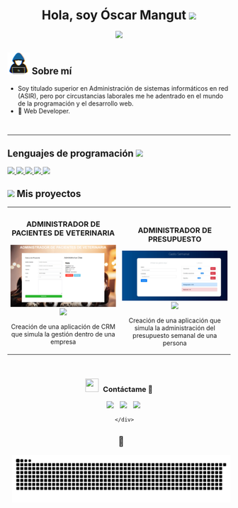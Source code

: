<h1 align="center">Hola, soy Óscar Mangut <img src="https://media.giphy.com/media/hvRJCLFzcasrR4ia7z/giphy.gif" width="35"></h1>
<p align="center">
  <a href="https://github.com/DenverCoder1/readme-typing-svg"><img src="https://readme-typing-svg.herokuapp.com?font=Time+New+Roman&color=%23C8BE25&size=25&center=true&vCenter=true&width=600&height=100&lines=Programador+Web"></a>
</p>

## <picture><img src = "/img/about_me.gif" width = 50px></picture> **Sobre mí**
	

- Soy titulado superior en Administración de sistemas informáticos en red (ASIR), pero por circustancias laborales me he adentrado en el mundo de la programación y el desarrollo web.
- 📲 Web Developer.

<br>



---

<h2> Lenguajes de programación <img src = "https://media2.giphy.com/media/QssGEmpkyEOhBCb7e1/giphy.gif?cid=ecf05e47a0n3gi1bfqntqmob8g9aid1oyj2wr3ds3mg700bl&rid=giphy.gif" width = 32px> </h2>
<a href= https://github.com/Aditya664?tab=repositories&q=&type=&language=html&sort= > <img width ='32px' src ='https://img.icons8.com/?size=48&id=v8RpPQUwv0N8&format=png'> </a>
<a href= https://github.com/Aditya664?tab=repositories&q=&type=&language=css&sort= > <img width ='32px' src ='https://img.icons8.com/?size=48&id=21278&format=png'> </a>
<a href= https://github.com/Aditya664?tab=repositories&q=&type=&language=javascript&sort= > <img width ='32px' src ='https://raw.githubusercontent.com/rahulbanerjee26/githubAboutMeGenerator/main/icons/javascript.svg'> </a>
<a href= https://github.com/Aditya664?tab=repositories&q=&type=&language=reactjs&sort= > <img width ='32px' src ='https://raw.githubusercontent.com/rahulbanerjee26/githubAboutMeGenerator/main/icons/reactjs.svg'> </a>
<a href= https://github.com/Aditya664?tab=repositories&q=&type=&language=html&sort= > <img width ='32px' src ='https://raw.githubusercontent.com/rahulbanerjee26/githubAboutMeGenerator/main/icons/html.svg'> </a>




## <picture> <img src = "https://image.shutterstock.com/image-vector/cat-icon-flat-style-github-260nw-2298971193.jpg" width = 50px>  </picture> Mis proyectos

<table>
<tr>
<td width="50%">
<h3 align="center">ADMINISTRADOR DE PACIENTES DE VETERINARIA</h3>
<div align="center">
<a href="/img/vetenerinario.png" target="_blank"><img src="/img/vetenerinario.png" width="400" alt="Administrador de pacientes de veterinaria"></a>
<a href="https://github.com/oscarmangutduran/CitasVeterinario2" target="_blank">
<img src="https://img.shields.io/badge/C%C3%93DIGO-80ffaa?style=for-the-badge&logo=github&logoColor=black">
<p>
</a>
</p>
<p>Creación de una aplicación de CRM que simula la gestión dentro de una empresa</p>
</div>
                                                                                      
</td>

<td width="50%">
               <br>
<h3 align="center">ADMINISTRADOR DE PRESUPUESTO</h3>
<div align="center">
<a href="/img/presupuesto.jpeg" target="_blank"><img src="/img/presupuesto.jpeg" width="400" alt="Administrador de presupuesto"></a>
<a href="https://github.com/oscarmangutduran/AdministracionPresupuesto" target="_blank">
<img src="https://img.shields.io/badge/C%C3%93DIGO-80ffaa?style=for-the-badge&logo=github&logoColor=black">
<p>
</a>
</p>
<p>Creación de una aplicación que simula la administración del presupuesto semanal de una persona</p>
</div>
                                                                                      
</td>                                                      
</table>                                                                                 
</div>
<br>

<h3 align="center" > <img src="https://media.giphy.com/media/iY8CRBdQXODJSCERIr/giphy.gif" width="30" height="30" style="margin-right: 10px;">Contáctame 🤝 </h3>

<p align="center">

 <div align="center"  class="icons-social" style="margin-left: 10px;">
        <a style="margin-left: 10px;"  target="_blank" href="https://www.linkedin.com/in/oscarmangutduran/"">
			<img src="https://img.icons8.com/doodle/40/000000/linkedin--v2.png"></a>
        <a style="margin-left: 10px;" target="_blank" href="https://github.com/oscarmangutduran">
		<img src="https://img.icons8.com/doodle/40/000000/github--v1.png"></a>
		 <a style="margin-left: 10px;" target="_blank" href="mailto:mangutduranoscar@gmail.com">
		<img src="https://img.icons8.com/?size=48&id=EgRndDDLh8kS&format=png"></a>
		
	   
		
      </div>

</p>

	
## 🐍 
	
<p align = "center">
	<img src = "https://github.com/7oSkaaa/7oSkaaa/blob/output/github-contribution-grid-snake.svg?" alt = "Snake Game"/>
</p>